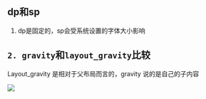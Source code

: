 ## dp和sp

1. dp是固定的，sp会受系统设置的字体大小影响

## `2. gravity`和`layout_gravity`比较

Layout_gravity 是相对于父布局而言的，gravity 说的是自己的子内容

![](https://i.stack.imgur.com/nymDt.png)